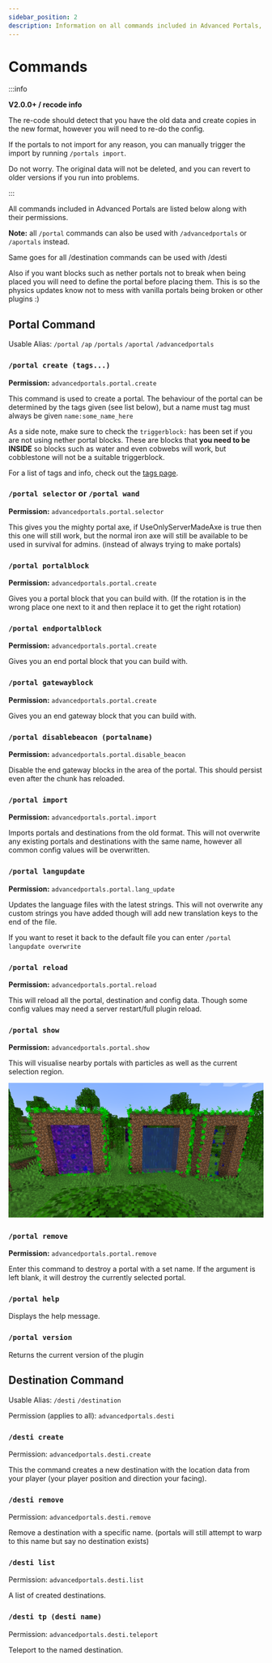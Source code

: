 ```yaml
---
sidebar_position: 2
description: Information on all commands included in Advanced Portals, including usage and permissions.
---
```


# Commands

:::info

**V2.0.0+ / recode info**

The re-code should detect that you have the old data and create copies in the new format, however you will need to re-do the config.

If the portals to not import for any reason, you can manually trigger the import by running `/portals import`.

Do not worry. The original data will not be deleted, and you can revert to older versions if you run into problems.

:::

All commands included in Advanced Portals are listed below along with their permissions.

**Note:** all `/portal` commands can also be used with `/advancedportals` or `/aportals` instead.

Same goes for all /destination commands can be used with /desti

Also if you want blocks such as nether portals not to break when being placed you will need to define the portal before placing them. This is so the physics updates know not to mess with vanilla portals being broken or other plugins :)


## Portal Command
Usable Alias: `/portal` `/ap` `/portals` `/aportal` `/advancedportals`

### `/portal create (tags...)`

**Permission:** `advancedportals.portal.create`

This command is used to create a portal. The behaviour of the portal can be determined by the tags given (see list below), but a name must tag must always be given `name:some_name_here`


As a side note, make sure to check the `triggerblock:` has been set if you are not using nether portal blocks. These are blocks that **you need to be INSIDE** so blocks such as water and even cobwebs will work, but cobblestone will not be a suitable triggerblock.

For a list of tags and info, check out the [tags page](./portal-tags.md).

### `/portal selector` or `/portal wand`

**Permission:** `advancedportals.portal.selector`

This gives you the mighty portal axe, if UseOnlyServerMadeAxe is true then this one will still work, but the normal iron axe will still be available to be used in survival for admins. (instead of always trying to make portals)

### `/portal portalblock`

**Permission:** `advancedportals.portal.create`

Gives you a portal block that you can build with. (If the rotation is in the wrong place one next to it and then replace it to get the right rotation)

### `/portal endportalblock`

**Permission:** `advancedportals.portal.create`

Gives you an end portal block that you can build with.

### `/portal gatewayblock`

**Permission:** `advancedportals.portal.create`

Gives you an end gateway block that you can build with.

### `/portal disablebeacon (portalname)`

**Permission:** `advancedportals.portal.disable_beacon`

Disable the end gateway blocks in the area of the portal. This should persist even after the chunk has reloaded.

### `/portal import`

**Permission:** `advancedportals.portal.import`

Imports portals and destinations from the old format. This will not overwrite any existing portals and destinations with the same name, however all common config values will be overwritten.

### `/portal langupdate`

**Permission:** `advancedportals.portal.lang_update`

Updates the language files with the latest strings. This will not overwrite any custom strings you have added though will add new translation keys to the end of the file.

If you want to reset it back to the default file you can enter `/portal langupdate overwrite`

### `/portal reload`

**Permission:** `advancedportals.portal.reload`

This will reload all the portal, destination and config data. Though some config values may need a server restart/full plugin reload.

### `/portal show`

**Permission:** `advancedportals.portal.show`

This will visualise nearby portals with particles as well as the current selection region.

![Portal particle visualisation](./images/portal-visualise.png)

[//]: # (Currently not implemented)
[//]: # (### `/portal select`)

[//]: # (**Permission:** `advancedportals.createportal`)

[//]: # ()
[//]: # (After the command is entered, punch inside a portal region, and it will select that portal.)

[//]: # ()
[//]: # (### `/portal unselect`)

[//]: # ()
[//]: # (**Permission:** `advancedportals.createportal`)

[//]: # ()
[//]: # (Use to remove the current portal selection. &#40;as it can mess with certain commands&#41;)

### `/portal remove`

**Permission:** `advancedportals.portal.remove`

Enter this command to destroy a portal with a set name. If the argument is left blank, it will destroy the currently selected portal.

### `/portal help`

Displays the help message.


### `/portal version`

Returns the current version of the plugin

## Destination Command

Usable Alias: `/desti` `/destination`

Permission (applies to all): `advancedportals.desti`

### `/desti create`
Permission: `advancedportals.desti.create`

This the command creates a new destination with the location data from your player (your player position and direction your facing).

### `/desti remove`
Permission: `advancedportals.desti.remove`

Remove a destination with a specific name. (portals will still attempt to warp to this name but say no destination exists)

### `/desti list`
Permission: `advancedportals.desti.list`

A list of created destinations.

### `/desti tp (desti name)`
Permission: `advancedportals.desti.teleport`

Teleport to the named destination.
